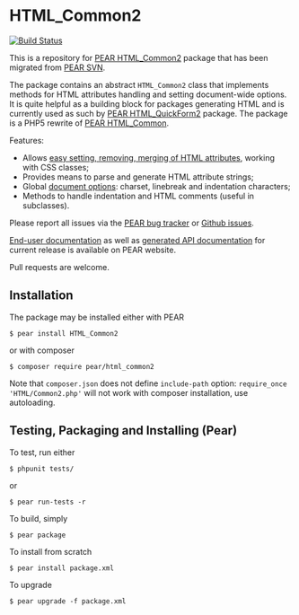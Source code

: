# HTML_Common2

[![Build Status](https://travis-ci.org/pear/HTML_Common2.svg?branch=trunk)](https://travis-ci.org/pear/HTML_Common2)

This is a repository for [PEAR HTML_Common2] package that has been migrated from [PEAR SVN].

The package contains an abstract `HTML_Common2` class that implements methods for HTML attributes handling and
setting document-wide options. It is quite helpful as a building block for packages generating HTML and is currently
used as such by [PEAR HTML_QuickForm2] package. The package is a PHP5 rewrite of [PEAR HTML_Common].

Features:

 * Allows [easy setting, removing, merging of HTML attributes](http://pear.php.net/manual/en/package.html.html-common2.attributes.php),
   working with CSS classes;
 * Provides means to parse and generate HTML attribute strings;
 * Global [document options](http://pear.php.net/manual/en/package.html.html-common2.options.php):
   charset, linebreak and indentation characters;
 * Methods to handle indentation and HTML comments (useful in subclasses).

Please report all issues via the [PEAR bug tracker] or [Github issues].

[End-user documentation](http://pear.php.net/manual/en/package.html.html-common2.php) as well as
[generated API documentation](http://pear.php.net/package/HTML_Common2/docs/latest/) for current release is available
on PEAR website.

Pull requests are welcome.

[PEAR HTML_Common2]: http://pear.php.net/package/HTML_Common2/
[PEAR HTML_Common]: http://pear.php.net/package/HTML_Common/
[PEAR HTML_QuickForm2]: http://pear.php.net/package/HTML_QuickForm2/
[PEAR SVN]: https://svn.php.net/repository/pear/packages/HTML_Common2
[PEAR bug tracker]: http://pear.php.net/bugs/search.php?cmd=display&package_name[]=HTML_Common2
[Github issues]: https://github.com/pear/HTML_Common2/issues

## Installation

The package may be installed either with PEAR

    $ pear install HTML_Common2

or with composer

    $ composer require pear/html_common2

Note that `composer.json` does not define `include-path` option: `require_once 'HTML/Common2.php'` will not
work with composer installation, use autoloading.

## Testing, Packaging and Installing (Pear)

To test, run either

    $ phpunit tests/

or

    $ pear run-tests -r

To build, simply

    $ pear package

To install from scratch

    $ pear install package.xml

To upgrade

    $ pear upgrade -f package.xml

